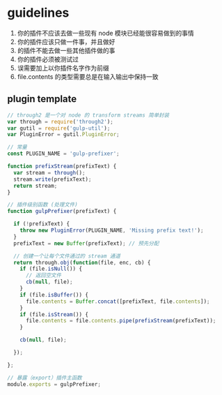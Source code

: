 # guidelines

1. 你的插件不应该去做一些现有 node 模块已经能很容易做到的事情
2. 你的插件应该只做一件事，并且做好
3. 的插件不能去做一些其他插件做的事
4. 你的插件必须被测试过
5. 误需要加上以你插件名字作为前缀
6. file.contents 的类型需要总是在输入输出中保持一致


## plugin template
```js
// through2 是一个对 node 的 transform streams 简单封装
var through = require('through2');
var gutil = require('gulp-util');
var PluginError = gutil.PluginError;

// 常量
const PLUGIN_NAME = 'gulp-prefixer';

function prefixStream(prefixText) {
  var stream = through();
  stream.write(prefixText);
  return stream;
}

// 插件级别函数 (处理文件)
function gulpPrefixer(prefixText) {

  if (!prefixText) {
    throw new PluginError(PLUGIN_NAME, 'Missing prefix text!');
  }
  prefixText = new Buffer(prefixText); // 预先分配

  // 创建一个让每个文件通过的 stream 通道
  return through.obj(function(file, enc, cb) {
    if (file.isNull()) {
      // 返回空文件
      cb(null, file);
    }
    if (file.isBuffer()) {
      file.contents = Buffer.concat([prefixText, file.contents]);
    }
    if (file.isStream()) {
      file.contents = file.contents.pipe(prefixStream(prefixText));
    }

    cb(null, file);

  });

};

// 暴露（export）插件主函数
module.exports = gulpPrefixer;
```

